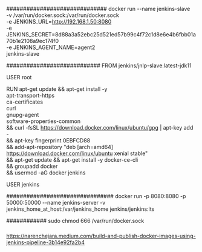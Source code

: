 ##############################
docker run  --name jenkins-slave \
  -v /var/run/docker.sock:/var/run/docker.sock \
  -e JENKINS_URL=http://192.168.1.50:8080 \
  -e JENKINS_SECRET=8d88a3a52ebc25d521ed57b99c4f72c1d8e6e4b6fbb01a70b1e2108a9ec174f0 \
  -e JENKINS_AGENT_NAME=agent2 \
  jenkins-slave


############################
FROM jenkins/jnlp-slave:latest-jdk11 

USER root

RUN apt-get update && apt-get install -y \
    apt-transport-https \
    ca-certificates \
    curl \
    gnupg-agent \
    software-properties-common \
    && curl -fsSL https://download.docker.com/linux/ubuntu/gpg | apt-key add - \
    && apt-key fingerprint 0EBFCD88 \
    && add-apt-repository "deb [arch=amd64] https://download.docker.com/linux/ubuntu xenial stable" \
    && apt-get update && apt-get install -y docker-ce-cli \
    && groupadd docker \
    && usermod -aG docker jenkins

USER jenkins

################################
docker run -p 8080:8080 -p 50000:50000 --name jenkins-server -v jenkins_home_at_host:/var/jenkins_home jenkins/jenkins:lts

############
sudo chmod 666 /var/run/docker.sock

###

https://narenchejara.medium.com/build-and-publish-docker-images-using-jenkins-pipeline-3b14e92fa2b4
